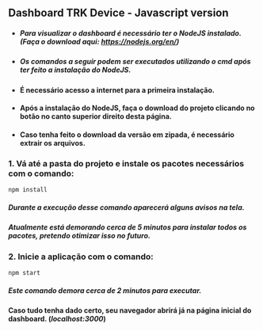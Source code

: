 ## Dashboard TRK Device - Javascript version

+ ##### Para visualizar o dashboard é necessário ter o *NodeJS* instalado. (Faça o download aqui: https://nodejs.org/en/)
+ ##### Os comandos a seguir podem ser executados utilizando o *cmd* após ter feito a instalação do NodeJS.
+ #### É necessário acesso a internet para a primeira instalação.
+ #### Após a instalação do NodeJS, faça o download do projeto clicando no botão no canto superior direito desta página.
+ #### Caso tenha feito o download da versão em zipada, é necessário extrair os arquivos.

### 1. Vá até a pasta do projeto e instale os pacotes necessários com o comando:  
```npm install```
##### Durante a execução desse comando aparecerá alguns avisos na tela.
##### Atualmente está demorando cerca de 5 minutos para instalar todos os pacotes, pretendo otimizar isso no futuro.

### 2. Inicie a aplicação com o comando:
```npm start```
##### Este comando demora cerca de 2 minutos para executar.

#### Caso tudo tenha dado certo, seu navegador abrirá já na página inicial do dashboard. (*localhost:3000*)
